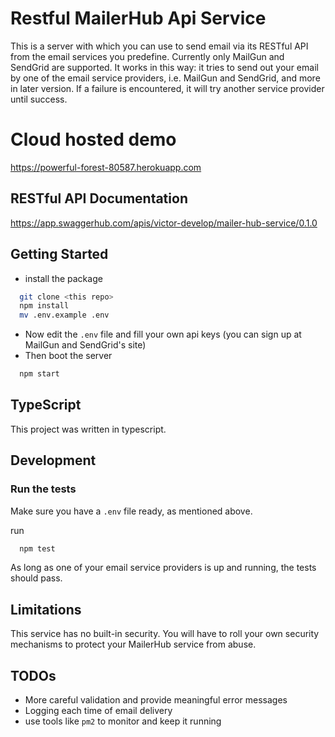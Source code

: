 # Restful MailerHub Api Service
This is a server with which you can use to send email via its RESTful API from the email services you predefine. 
Currently only MailGun and SendGrid are supported. It works in this way: it tries to send out your email by one of the email service providers, i.e. MailGun and SendGrid, and more in later version. If a failure is encountered, it will try another service provider until success.

# Cloud hosted demo

https://powerful-forest-80587.herokuapp.com

## RESTful API Documentation

https://app.swaggerhub.com/apis/victor-develop/mailer-hub-service/0.1.0

## Getting Started

 - install the package

  ```sh
    git clone <this repo>
    npm install
    mv .env.example .env
  ```
 - Now edit the `.env` file and fill your own api keys (you can sign up at MailGun and SendGrid's site) 
 - Then boot the server

  ```sh
    npm start
  ```

## TypeScript
This project was written in typescript. 

## Development

### Run the tests

Make sure you have a `.env` file ready, as mentioned above.

run

```sh
  npm test
```

As long as one of your email service providers is up and running, the tests should pass.

## Limitations

This service has no built-in security. You will have to roll your own security mechanisms to protect your MailerHub service from abuse.

## TODOs
 - More careful validation and provide meaningful error messages
 - Logging each time of email delivery
 - use tools like `pm2` to monitor and keep it running

